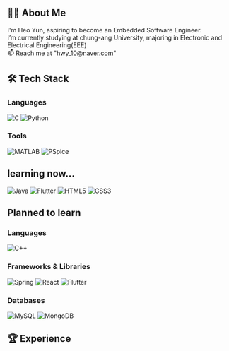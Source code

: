 ## 👨‍💻 About Me
I'm Heo Yun, aspiring to become an Embedded Software Engineer.  
I’m currently studying at chung-ang University, majoring in Electronic and Electrical Engineering(EEE)  
📫 Reach me at "hwy_10@naver.com"  
## 🛠️ Tech Stack
### Languages
![C](https://img.shields.io/badge/C-A8B9CC?style=flat&logo=c&logoColor=white)
![Python](https://img.shields.io/badge/Python-3776AB?style=flat&logo=python&logoColor=white)
### Tools
![MATLAB](https://img.shields.io/badge/MATLAB-FF7F0E?style=for-the-badge&logo=matlab&logoColor=white)
![PSpice](https://img.shields.io/badge/PSpice-005CAB?style=for-the-badge&logoColor=white)
## learning now...
![Java](https://img.shields.io/badge/Java-007396?style=flat&logo=java&logoColor=white)
![Flutter](https://img.shields.io/badge/Flutter-02569B?style=flat&logo=flutter&logoColor=white)
![HTML5](https://img.shields.io/badge/HTML5-E34F26?style=flat&logo=html5&logoColor=white)
![CSS3](https://img.shields.io/badge/CSS3-1572B6?style=flat&logo=css3&logoColor=white)
## Planned to learn
### Languages
![C++](https://img.shields.io/badge/C++-00599C?style=flat&logo=cplusplus&logoColor=white)
### Frameworks & Libraries
![Spring](https://img.shields.io/badge/Spring-6DB33F?style=flat&logo=spring&logoColor=white)
![React](https://img.shields.io/badge/React-20232A?style=flat&logo=react&logoColor=61DAFB)
![Flutter](https://img.shields.io/badge/Flutter-02569B?style=flat&logo=flutter&logoColor=white)
### Databases
![MySQL](https://img.shields.io/badge/MySQL-4479A1?style=flat&logo=mysql&logoColor=white)
![MongoDB](https://img.shields.io/badge/MongoDB-47A248?style=flat&logo=mongodb&logoColor=white)
## 🏆 Experience
<!--
**hwy-10/hwy-10** is a ✨ _special_ ✨ repository because its `README.md` (this file) appears on your GitHub profile.
https://shields.io/
ㄴ 여기서 기술 스택 이미지 가져오기
Here are some ideas to get you started:

- 🔭 I’m currently working on ...
- 🌱 I’m currently learning ...
- 👯 I’m looking to collaborate on ...
- 🤔 I’m looking for help with ...
- 💬 Ask me about ...
- 📫 How to reach me: ...
- 😄 Pronouns: ...
- ⚡ Fun fact: ...
-->
